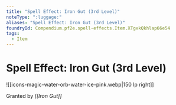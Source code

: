 ```yaml
---
title: "Spell Effect: Iron Gut (3rd Level)"
noteType: ":luggage:"
aliases: "Spell Effect: Iron Gut (3rd Level)"
foundryId: Compendium.pf2e.spell-effects.Item.XTgxkQkhlap66e54
tags:
  - Item
---
```


# Spell Effect: Iron Gut (3rd Level)
![[icons-magic-water-orb-water-ice-pink.webp|150 lp right]]

Granted by _[[Iron Gut]]_
